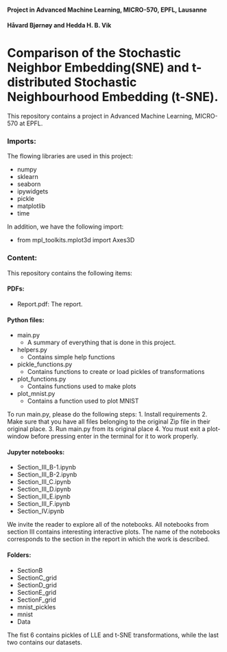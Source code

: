 #### Project in Advanced Machine Learning, MICRO-570, EPFL, Lausanne
#### Håvard Bjørnøy and Hedda H. B. Vik

# Comparison of the Stochastic Neighbor Embedding(SNE) and t-distributed Stochastic Neighbourhood Embedding (t-SNE). 
This repository contains a project in Advanced Machine Learning, MICRO-570 at EPFL. 


### Imports: 
The flowing libraries are used in this project: 
- numpy
- sklearn
- seaborn
- ipywidgets
- pickle
- matplotlib
- time 

In addition, we have the following import: 
- from mpl_toolkits.mplot3d import Axes3D

### Content: 
This repository contains the following items: 
#### PDFs:
- Report.pdf: The report. 
#### Python files: 
- main.py
	* A summary of everything that is done in this project. 
- helpers.py
	* Contains simple help functions
- pickle_functions.py
	* Contains functions to create or load pickles of transformations
- plot_functions.py
	* Contains functions used to make plots
- plot_mnist.py
	* Contains a function used to plot MNIST

To run main.py, please do the following steps: 
	1. Install requirements
	2. Make sure that you have all files belonging to the original Zip file in their original place. 
	3. Run main.py from its original place
	4. You must exit a plot-window before pressing enter in the terminal for it to work properly.
	
#### Jupyter notebooks: 
- Section_III_B-1.ipynb
- Section_III_B-2.ipynb
- Section_III_C.ipynb
- Section_III_D.ipynb
- Section_III_E.ipynb
- Section_III_F.ipynb
- Section_IV.ipynb

We invite the reader to explore all of the notebooks. All notebooks from section III contains interesting interactive plots. The name of the notebooks corresponds to the section in the report in which the work is described. 

#### Folders:
- SectionB
- SectionC_grid
- SectionD_grid
- SectionE_grid
- SectionF_grid
- mnist_pickles
- mnist
- Data

The fist 6 contains pickles of LLE and t-SNE transformations, while the last two contains our datasets. 
